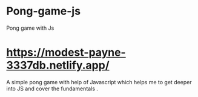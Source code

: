# Pong-game-js
Pong game with Js
# https://modest-payne-3337db.netlify.app/
A simple pong game with help of Javascript which helps me to get deeper into JS and cover the fundamentals .


